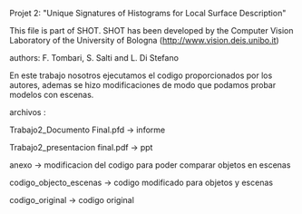 Projet 2: "Unique Signatures of Histograms for Local Surface Description"

This file is part of SHOT. SHOT has been developed by the 
	Computer Vision Laboratory of the University of Bologna
	(http://www.vision.deis.unibo.it)

authors: F. Tombari, S. Salti and L. Di Stefano 


En este trabajo nosotros ejecutamos el codigo proporcionados por los autores, ademas se hizo modificaciones 
de modo que podamos probar modelos con escenas.


archivos :

Trabajo2_Documento Final.pfd -> informe

Trabajo2_presentacion final.pdf -> ppt

anexo -> modificacion del codigo para poder comparar objetos en escenas

codigo_objecto_escenas -> codigo modificado para objetos y escenas

codigo_original -> codigo original
